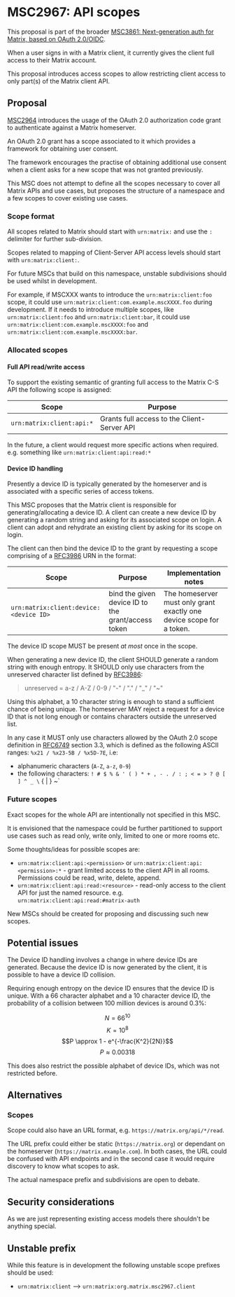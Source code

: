 # MSC2967: API scopes

This proposal is part of the broader [MSC3861: Next-generation auth for Matrix, based on OAuth 2.0/OIDC][MSC3861].

When a user signs in with a Matrix client, it currently gives the client full access to their Matrix account.

This proposal introduces access scopes to allow restricting client access to only part(s) of the Matrix client API.

## Proposal

[MSC2964] introduces the usage of the OAuth 2.0 authorization code grant to authenticate against a Matrix homeserver.

An OAuth 2.0 grant has a scope associated to it which provides a framework for obtaining user consent.

The framework encourages the practise of obtaining additional use consent when a client asks for a new scope that was not granted previously.

This MSC does not attempt to define all the scopes necessary to cover all Matrix APIs and use cases, but proposes the structure of a namespace and a few scopes to cover existing use cases.

### Scope format

All scopes related to Matrix should start with `urn:matrix:` and use the `:` delimiter for further sub-division.

Scopes related to mapping of Client-Server API access levels should start with `urn:matrix:client:`.

For future MSCs that build on this namespace, unstable subdivisions should be used whilst in development.

For example, if MSCXXX wants to introduce the `urn:matrix:client:foo` scope, it could use `urn:matrix:client:com.example.mscXXXX.foo` during development.
If it needs to introduce multiple scopes, like `urn:matrix:client:foo` and `urn:matrix:client:bar`, it could use `urn:matrix:client:com.example.mscXXXX:foo` and `urn:matrix:client:com.example.mscXXXX:bar`.

### Allocated scopes

#### Full API read/write access

To support the existing semantic of granting full access to the Matrix C-S API the following scope is assigned:

| Scope | Purpose |
| - | - |
| `urn:matrix:client:api:*` | Grants full access to the Client-Server API |

In the future, a client would request more specific actions when required. e.g. something like `urn:matrix:client:api:read:*`

#### Device ID handling

Presently a device ID is typically generated by the homeserver and is associated with a specific series of access tokens.

This MSC proposes that the Matrix client is responsible for generating/allocating a device ID.
A client can create a new device ID by generating a random string and asking for its associated scope on login.
A client can adopt and rehydrate an existing client by asking for its scope on login.

The client can then bind the device ID to the grant by requesting a scope comprising of a [RFC3986] URN in the format:

| Scope | Purpose | Implementation notes |
| - | - | - |
| `urn:matrix:client:device:<device ID>` | bind the given device ID to the grant/access token | The homeserver must only grant exactly one device scope for a token. |

The device ID scope MUST be present *at most* once in the scope.

When generating a new device ID, the client SHOULD generate a random string with enough entropy.
It SHOULD only use characters from the unreserved character list defined by [RFC3986]:

> unreserved = a-z / A-Z / 0-9 / "-" / "." / "_" / "~"

Using this alphabet, a 10 character string is enough to stand a sufficient chance of being unique.
The homeserver MAY reject a request for a device ID that is not long enough or contains characters outside the unreserved list.

In any case it MUST only use characters allowed by the OAuth 2.0 scope definition in [RFC6749] section 3.3,
which is defined as the following ASCII ranges: `%x21 / %x23-5B / %x5D-7E`, i.e:

 - alphanumeric characters (`A-Z`, `a-z`, `0-9`)
 - the following characters: `! # $ % & ' ( ) * + , - . / : ; < = > ? @ [ ] ^ _ \` { | } ~`

### Future scopes

Exact scopes for the whole API are intentionally not specified in this MSC.

It is envisioned that the namespace could be further partitioned to support use cases such as read only, write only, limited to one or more rooms etc.

Some thoughts/ideas for possible scopes are:

- `urn:matrix:client:api:<permission>` or `urn:matrix:client:api:<permission>:*` - grant limited access to the client API in all rooms. Permissions could be read, write, delete, append.
- `urn:matrix:client:api:read:<resource>` - read-only access to the client API for just the named resource. e.g. `urn:matrix:client:api:read:#matrix-auth`

New MSCs should be created for proposing and discussing such new scopes.

## Potential issues

The Device ID handling involves a change in where device IDs are generated.
Because the device ID is now generated by the client, it is possible to have a device ID collision.

Requiring enough entropy on the device ID ensures that the device ID is unique.
With a 66 character alphabet and a 10 character device ID, the probability of a collision between 100 million devices is around 0.3%:

$$N = 66^{10}$$
$$K = 10^{8}$$
$$P \approx 1 - e^{-\frac{K^2}{2N}}$$
$$P \approx 0.00318$$

This does also restrict the possible alphabet of device IDs, which was not restricted before.

## Alternatives

### Scopes

Scope could also have an URL format, e.g. `https://matrix.org/api/*/read`.

The URL prefix could either be static (`https://matrix.org`) or dependant on the homeserver (`https://matrix.example.com`).
In both cases, the URL could be confused with API endpoints and in the second case it would require discovery to know what scopes to ask.

The actual namespace prefix and subdivisions are open to debate.

## Security considerations

As we are just representing existing access models there shouldn't be anything special.

## Unstable prefix

While this feature is in development the following unstable scope prefixes should be used:

- `urn:matrix:client` --> `urn:matrix:org.matrix.msc2967.client`

[MSC1597]: https://github.com/matrix-org/matrix-spec-proposals/pull/1597
[MSC2964]: https://github.com/matrix-org/matrix-spec-proposals/pull/2964
[MSC3861]: https://github.com/matrix-org/matrix-spec-proposals/pull/3861
[RFC3986]: https://datatracker.ietf.org/doc/html/rfc3986
[RFC6749]: https://datatracker.ietf.org/doc/html/rfc6749
